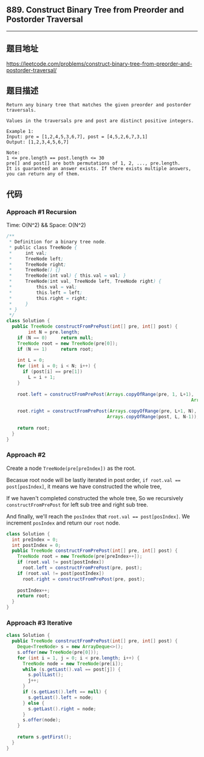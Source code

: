 ## 889. Construct Binary Tree from Preorder and Postorder Traversal

----
## 题目地址

https://leetcode.com/problems/construct-binary-tree-from-preorder-and-postorder-traversal/

## 题目描述
```
Return any binary tree that matches the given preorder and postorder traversals.

Values in the traversals pre and post are distinct positive integers.

Example 1:
Input: pre = [1,2,4,5,3,6,7], post = [4,5,2,6,7,3,1]
Output: [1,2,3,4,5,6,7]
 
Note:
1 <= pre.length == post.length <= 30
pre[] and post[] are both permutations of 1, 2, ..., pre.length.
It is guaranteed an answer exists. If there exists multiple answers, you can return any of them.
```

## 代码

### Approach #1 Recursion

Time: O(N^2) && Space: O(N^2)

```java
/**
 * Definition for a binary tree node.
 * public class TreeNode {
 *     int val;
 *     TreeNode left;
 *     TreeNode right;
 *     TreeNode() {}
 *     TreeNode(int val) { this.val = val; }
 *     TreeNode(int val, TreeNode left, TreeNode right) {
 *         this.val = val;
 *         this.left = left;
 *         this.right = right;
 *     }
 * }
 */
class Solution {
  public TreeNode constructFromPrePost(int[] pre, int[] post) {
		int N = pre.length;
    if (N == 0)		return null;
    TreeNode root = new TreeNode(pre[0]);
    if (N == 1)		return root;
    
    int L = 0;
    for (int i = 0; i < N; i++) {
      if (post[i] == pre[1])
        L = i + 1;
    }
    
    root.left = constructFromPrePost(Arrays.copyOfRange(pre, 1, L+1), 
    																Arrays.copyOfRange(post, 0, L));
    
    root.right = constructFromPrePost(Arrays.copyOfRange(pre, L+1, N),
                                     Arrays.copyOfRange(post, L, N-1));
   
    return root;
  }
}
```

### Approach #2 

Create a node `TreeNode(pre[preIndex])` as the root.

Becasue root node will be lastly iterated in post order,
`if root.val == post[posIndex]`,
it means we have constructed the whole tree,

If we haven't completed constructed the whole tree,
So we recursively `constructFromPrePost` for left sub tree and right sub tree.

And finally, we'll reach the `posIndex` that `root.val == post[posIndex]`.
We increment `posIndex` and return our `root` node.

```java
class Solution {
  int preIndex = 0;
  int postIndex = 0;
  public TreeNode constructFromPrePost(int[] pre, int[] post) {
    TreeNode root = new TreeNode(pre[preIndex++]);
    if (root.val != post[postIndex])
      root.left = constructFromPrePost(pre, post);
    if (root.val != post[postIndex])
      root.right = constructFromPrePost(pre, post);
    
    postIndex++;
    return root;
  }
}
```

### Approach #3 Iterative

```java
class Solution {
  public TreeNode constructFromPrePost(int[] pre, int[] post) {
    Deque<TreeNode> s = new ArrayDeque<>();
    s.offer(new TreeNode(pre[0]));
    for (int i = 1, j = 0; i < pre.length; i++) {
      TreeNode node = new TreeNode(pre[i]);
      while (s.getLast().val == post[j]) {
        s.pollLast();
        j++;
      }
      if (s.getLast().left == null) {
        s.getLast().left = node;
      } else {
        s.getLast().right = node;
      }
      s.offer(node);
    }
    
    return s.getFirst();
  }
}
```















